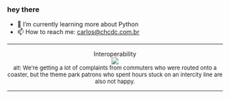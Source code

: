 ### hey there 

- :seedling: I’m currently learning more about Python
- :mailbox: How to reach me: carlos@chcdc.com.br


---


<!-- xkcd -->
<p align="center">Interoperability</br><img src=https://imgs.xkcd.com/comics/interoperability.png></br><font size =2>alt: We're getting a lot of complaints from commuters who were routed onto a coaster, but the theme park patrons who spent hours stuck on an intercity line are also not happy.</br></font></p></table></p> 


<!-- xkcd -->
---
